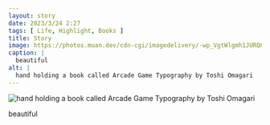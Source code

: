 ```yaml
---
layout: story
date: 2023/3/24 2:27
tags: [ Life, Highlight, Books ]
title: Story
image: https://photos.muan.dev/cdn-cgi/imagedelivery/-wp_VgtWlgmh1JURQ8t1mg/3aeaa55d-7096-47c0-26a7-80fc87627a00/public
caption: |
  beautiful
alt: |
  hand holding a book called Arcade Game Typography by Toshi Omagari
---
```


![hand holding a book called Arcade Game Typography by Toshi Omagari](https://photos.muan.dev/cdn-cgi/imagedelivery/-wp_VgtWlgmh1JURQ8t1mg/3aeaa55d-7096-47c0-26a7-80fc87627a00/public)

beautiful
